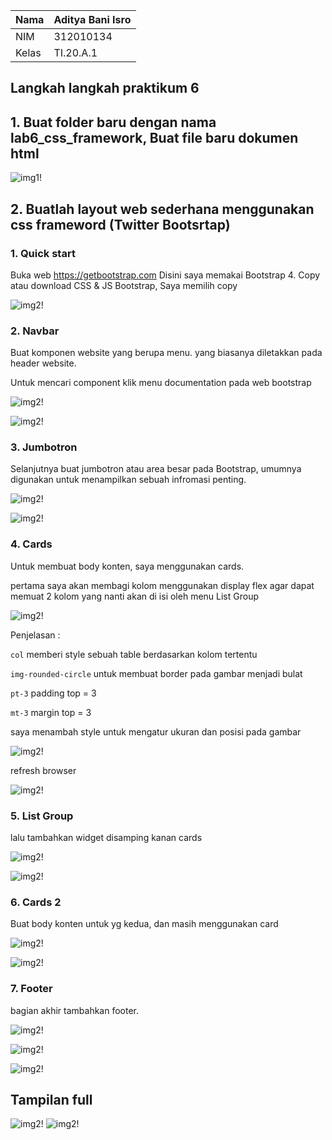 | Nama      | Aditya Bani Isro |
| ----------- | ----------- |
| NIM     | 312010134       |
| Kelas   | TI.20.A.1        |

## Langkah langkah praktikum 6

## 1. Buat folder baru dengan nama lab6_css_framework, Buat file baru dokumen html

![img1!](assets/img/1.PNG)

## 2. Buatlah layout web sederhana menggunakan css frameword (Twitter Bootsrtap)

### 1. Quick start
Buka web https://getbootstrap.com Disini saya memakai Bootstrap 4. Copy atau download CSS & JS Bootstrap, Saya memilih copy

![img2!](assets/img/2.PNG)

### 2. Navbar
Buat komponen website yang berupa menu. yang biasanya diletakkan pada header website.

Untuk mencari component klik menu documentation pada web bootstrap

![img2!](assets/img/3.PNG)

![img2!](assets/img/4.PNG)

### 3. Jumbotron
Selanjutnya buat jumbotron atau area besar pada Bootstrap, umumnya digunakan untuk menampilkan sebuah infromasi penting.

![img2!](assets/img/5.PNG)

![img2!](assets/img/6.PNG)

### 4. Cards
Untuk membuat body konten, saya menggunakan cards. 

pertama saya akan membagi kolom menggunakan display flex agar dapat memuat 2 kolom yang nanti akan di isi oleh menu List Group

![img2!](assets/img/7.PNG)

Penjelasan :

`col` memberi style sebuah table berdasarkan kolom tertentu 

`img-rounded-circle` untuk membuat border pada gambar menjadi bulat

`pt-3` padding top = 3

`mt-3` margin top = 3

saya menambah style untuk mengatur ukuran dan posisi pada gambar

![img2!](assets/img/8.PNG)

refresh browser

![img2!](assets/img/9.PNG)

### 5. List Group
lalu tambahkan widget disamping kanan cards

![img2!](assets/img/10.PNG)

![img2!](assets/img/11.PNG)

### 6. Cards 2
Buat body konten untuk yg kedua, dan masih menggunakan card

![img2!](assets/img/12.PNG)

![img2!](assets/img/13.PNG)

### 7. Footer 
bagian akhir tambahkan footer.

![img2!](assets/img/13.PNG)

![img2!](assets/img/14.PNG)

![img2!](assets/img/15.PNG)

## Tampilan full

![img2!](assets/img/16.PNG)
![img2!](assets/img/17.png)
